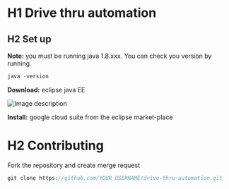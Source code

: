 # H1 Drive thru automation

## H2 Set up
**Note:** you must be running java 1.8.xxx. You can check you version by running.

```java
java -version
```
**Download:** eclipse java EE

![Image description](https://www.codejava.net/images/articles/ides/eclipse/howto/EclipseInstaller.png)

**Install:** google cloud suite from the eclipse market-place

# H2 Contributing

Fork the repository and create merge request

```java
git clone https://github.com/YOUR_USERNAME/drive-thru-automation.git
```
